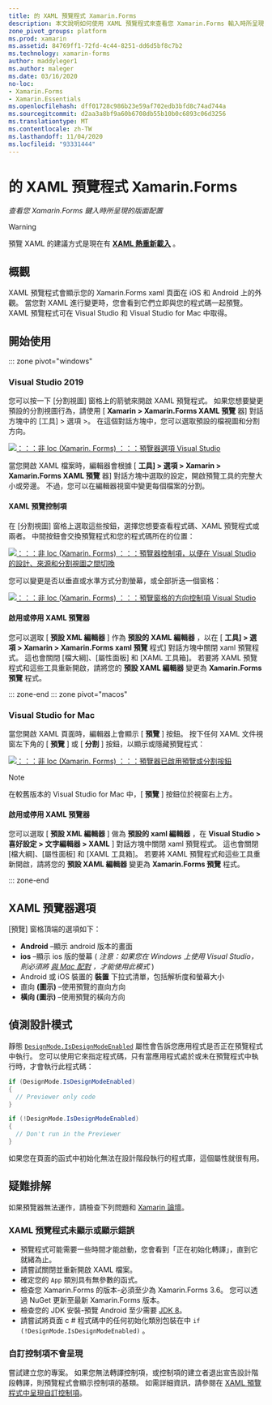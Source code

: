 ```yaml
---
title: 的 XAML 預覽程式 Xamarin.Forms
description: 本文說明如何使用 XAML 預覽程式來查看您 Xamarin.Forms 輸入時所呈現的版面配置。 XAML 預覽程式可在 Visual Studio 2019 和適用于 Mac 的 Visual Studio 2019 中取得。
zone_pivot_groups: platform
ms.prod: xamarin
ms.assetid: 84769ff1-72fd-4c44-8251-dd6d5bf8c7b2
ms.technology: xamarin-forms
author: maddyleger1
ms.author: maleger
ms.date: 03/16/2020
no-loc:
- Xamarin.Forms
- Xamarin.Essentials
ms.openlocfilehash: dff01728c986b23e59af702edb3bfd8c74ad744a
ms.sourcegitcommit: d2aa3a8bf9a60b6708db55b10b0c6893c06d3256
ms.translationtype: MT
ms.contentlocale: zh-TW
ms.lasthandoff: 11/04/2020
ms.locfileid: "93331444"
---
```

# <a name="xaml-previewer-for-no-locxamarinforms"></a>的 XAML 預覽程式 Xamarin.Forms

_查看您 Xamarin.Forms 鍵入時所呈現的版面配置_

> [!WARNING]
> 預覽 XAML 的建議方式是現在有 **[XAML 熱重新載入](~/xamarin-forms/xaml/hot-reload.md)** 。

## <a name="overview"></a>概觀

XAML 預覽程式會顯示您的 Xamarin.Forms xaml 頁面在 iOS 和 Android 上的外觀。 當您對 XAML 進行變更時，您會看到它們立即與您的程式碼一起預覽。 XAML 預覽程式可在 Visual Studio 和 Visual Studio for Mac 中取得。

## <a name="getting-started"></a>開始使用

::: zone pivot="windows"

### <a name="visual-studio-2019"></a>Visual Studio 2019

您可以按一下 [分割視圖] 窗格上的箭號來開啟 XAML 預覽程式。 如果您想要變更預設的分割視圖行為，請使用 [ **Xamarin > Xamarin.Forms XAML 預覽** 器] 對話方塊中的 [工具] > 選項 >。 在這個對話方塊中，您可以選取預設的檔視圖和分割方向。

[![：：：非 loc (Xamarin. Forms) ：：：預覽器選項 Visual Studio](xaml-previewer-images/xamlp-options-vs-sm.png "：：：非 loc (Xamarin. Forms) ：：：預覽器選項 Visual Studio")](xaml-previewer-images/xamlp-options-vs-lg.png#lightbox)

當您開啟 XAML 檔案時，編輯器會根據 [ **工具] > 選項 > Xamarin > Xamarin.Forms XAML 預覽** 器] 對話方塊中選取的設定，開啟預覽工具的完整大小或旁邊。 不過，您可以在編輯器視窗中變更每個檔案的分割。

#### <a name="xaml-preview-controls"></a>XAML 預覽控制項

在 [分割視圖] 窗格上選取這些按鈕，選擇您想要查看程式碼、XAML 預覽程式或兩者。 中間按鈕會交換預覽程式和您的程式碼所在的位置：

[![：：：非 loc (Xamarin. Forms) ：：：預覽器控制項，以便在 Visual Studio 的設計、來源和分割視圖之間切換](xaml-previewer-images/xamlp-controls-splitview-vs-sm.png "：：：非 loc (Xamarin. Forms) ：：：預覽器控制項，以便在 Visual Studio 的設計、來源和分割視圖之間切換")](xaml-previewer-images/xamlp-controls-splitview-vs-lg.png#lightbox)

您可以變更是否以垂直或水準方式分割螢幕，或全部折迭一個窗格：

[![：：：非 loc (Xamarin. Forms) ：：：預覽窗格的方向控制項 Visual Studio](xaml-previewer-images/xamlp-controls-orientation-vs-sm.png "：：：非 loc (Xamarin. Forms) ：：：預覽窗格的方向控制項 Visual Studio")](xaml-previewer-images/xamlp-controls-orientation-vs-lg.png#lightbox)

#### <a name="enable-or-disable-the-xaml-previewer"></a>啟用或停用 XAML 預覽器

您可以選取 [ **預設 XML 編輯器** ] 作為 **預設的 XAML 編輯器** ，以在 [ **工具] > 選項 > Xamarin > Xamarin.Forms xaml 預覽** 程式] 對話方塊中關閉 xaml 預覽程式。 這也會關閉 [檔大綱]、[屬性面板] 和 [XAML 工具箱]。 若要將 XAML 預覽程式和這些工具重新開啟，請將您的 **預設 XAML 編輯器** 變更為 **Xamarin.Forms 預覽** 程式。

::: zone-end
::: zone pivot="macos"

### <a name="visual-studio-for-mac"></a>Visual Studio for Mac

當您開啟 XAML 頁面時，編輯器上會顯示 [ **預覽** ] 按鈕。 按下任何 XAML 文件視窗左下角的 [ **預覽** ] 或 [ **分割** ] 按鈕，以顯示或隱藏預覽程式：

[![：：：非 loc (Xamarin. Forms) ：：：預覽器已啟用預覽或分割按鈕](xaml-previewer-images/xamlp-list-sml.png)](xaml-previewer-images/xamlp-list.png#lightbox)

> [!NOTE]
> 在較舊版本的 Visual Studio for Mac 中，[ **預覽** ] 按鈕位於視窗右上方。

#### <a name="enable-or-disable-the-xaml-previewer"></a>啟用或停用 XAML 預覽器

您可以選取 [ **預設 XML 編輯器** ] 做為 **預設的 xaml 編輯器** ，在 **Visual Studio > 喜好設定 > 文字編輯器 > XAML** ] 對話方塊中關閉 xaml 預覽程式。 這也會關閉 [檔大綱]、[屬性面板] 和 [XAML 工具箱]。 若要將 XAML 預覽程式和這些工具重新開啟，請將您的 **預設 XAML 編輯器** 變更為 **Xamarin.Forms 預覽** 程式。

::: zone-end

## <a name="xaml-previewer-options"></a>XAML 預覽器選項

[預覽] 窗格頂端的選項如下：

* **Android** –顯示 android 版本的畫面
* **ios** –顯示 ios 版的螢幕 ( *注意：如果您在 Windows 上使用 Visual Studio，則必須將 [與 Mac 配對](~/ios/get-started/installation/windows/connecting-to-mac/index.md) ，才能使用此模式* ) 
* Android 或 iOS 裝置的 **裝置** 下拉式清單，包括解析度和螢幕大小
* 直向 **(圖示)** –使用預覽的直向方向
* **橫向 (圖示)** –使用預覽的橫向方向

## <a name="detect-design-mode"></a>偵測設計模式

靜態 [`DesignMode.IsDesignModeEnabled`](xref:Xamarin.Forms.DesignMode.IsDesignModeEnabled) 屬性會告訴您應用程式是否正在預覽程式中執行。 您可以使用它來指定程式碼，只有當應用程式處於或未在預覽程式中執行時，才會執行此程式碼：

```csharp
if (DesignMode.IsDesignModeEnabled)
{
  // Previewer only code  
}

if (!DesignMode.IsDesignModeEnabled)
{
  // Don't run in the Previewer  
}
```

如果您在頁面的函式中初始化無法在設計階段執行的程式庫，這個屬性就很有用。

## <a name="troubleshooting"></a>疑難排解

如果預覽器無法運作，請檢查下列問題和 [Xamarin 論壇](https://forums.xamarin.com/categories/xamarin-forms)。

### <a name="xaml-previewer-isnt-showing-or-shows-an-error"></a>XAML 預覽程式未顯示或顯示錯誤

* 預覽程式可能需要一些時間才能啟動，您會看到「正在初始化轉譯」，直到它就緒為止。
* 請嘗試關閉並重新開啟 XAML 檔案。
* 確定您的 `App` 類別具有無參數的函式。
* 檢查您 Xamarin.Forms 的版本-必須至少為 Xamarin.Forms 3.6。 您可以透過 NuGet 更新至最新 Xamarin.Forms 版本。
* 檢查您的 JDK 安裝-預覽 Android 至少需要 [JDK 8](https://www.oracle.com/technetwork/java/javase/downloads/index.html)。
* 請嘗試將頁面 c # 程式碼中的任何初始化類別包裝在中 `if (!DesignMode.IsDesignModeEnabled)` 。

### <a name="custom-controls-arent-rendering"></a>自訂控制項不會呈現

嘗試建立您的專案。 如果您無法轉譯控制項，或控制項的建立者退出宣告設計階段轉譯，則預覽程式會顯示控制項的基類。 如需詳細資訊，請參閱在 [XAML 預覽程式中呈現自訂控制項](render-custom-controls.md)。
